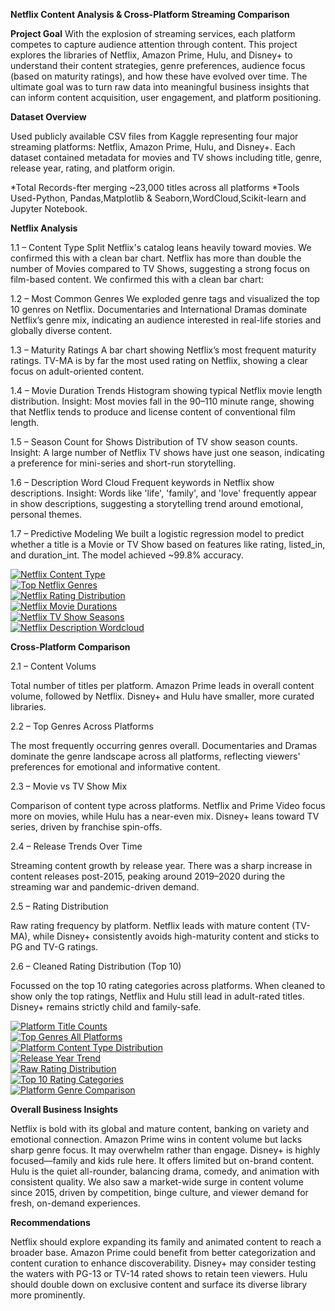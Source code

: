 **Netflix Content Analysis & Cross-Platform Streaming Comparison**


**Project Goal**
With the explosion of streaming services, each platform competes to capture audience attention through content. This project explores the libraries of Netflix, Amazon Prime, Hulu, and Disney+ to understand their content strategies, genre preferences, audience focus (based on maturity ratings), and how these have evolved over time. The ultimate goal was to turn raw data into meaningful business insights that can inform content acquisition, user engagement, and platform positioning.

**Dataset Overview**

Used publicly available CSV files from Kaggle representing four major streaming platforms: Netflix, Amazon Prime, Hulu, and Disney+. Each dataset contained metadata for movies and TV shows including title, genre, release year, rating, and platform origin.

*Total Records-fter merging ~23,000 titles across all platforms
*Tools Used-Python, Pandas,Matplotlib & Seaborn,WordCloud,Scikit-learn and Jupyter Notebook.

**Netflix Analysis**

1.1 – Content Type Split
Netflix's catalog leans heavily toward movies. We confirmed this with a clean bar chart.
Netflix has more than double the number of Movies compared to TV Shows, suggesting a strong focus on film-based content. We confirmed this with a clean bar chart:

1.2 – Most Common Genres
We exploded genre tags and visualized the top 10 genres on Netflix.
Documentaries and International Dramas dominate Netflix’s genre mix, indicating an audience interested in real-life stories and globally diverse content.

1.3 – Maturity Ratings
A bar chart showing Netflix’s most frequent maturity ratings.
TV-MA is by far the most used rating on Netflix, showing a clear focus on adult-oriented content.

1.4 – Movie Duration Trends
Histogram showing typical Netflix movie length distribution.
Insight: Most movies fall in the 90–110 minute range, showing that Netflix tends to produce and license content of conventional film length.

1.5 – Season Count for Shows
Distribution of TV show season counts.
Insight: A large number of Netflix TV shows have just one season, indicating a preference for mini-series and short-run storytelling.

1.6 – Description Word Cloud
Frequent keywords in Netflix show descriptions.
Insight: Words like 'life', 'family', and 'love' frequently appear in show descriptions, suggesting a storytelling trend around emotional, personal themes.

1.7 – Predictive Modeling
We built a logistic regression model to predict whether a title is a Movie or TV Show based on features like rating, listed_in, and duration_int. The model achieved ~99.8% accuracy.


[![Netflix Content Type](netflix_content_type.png)](netflix_content_type.png)  
[![Top Netflix Genres](netflix_top_genres.png)](netflix_top_genres.png)  
[![Netflix Rating Distribution](netflix_Rating_distribution.png)](netflix_Rating_distribution.png)  
[![Netflix Movie Durations](netflix_movie_durations.png)](netflix_movie_durations.png)  
[![Netflix TV Show Seasons](netflix_tv_show_seasons.png)](netflix_tv_show_seasons.png)  
[![Netflix Description Wordcloud](netflix_description_wordcloud.png)](netflix_description_wordcloud.png)  


**Cross-Platform Comparison**

2.1 – Content Volums

Total number of titles per platform.
Amazon Prime leads in overall content volume, followed by Netflix. Disney+ and Hulu have smaller, more curated libraries.

2.2 – Top Genres Across Platforms

The most frequently occurring genres overall.
Documentaries and Dramas dominate the genre landscape across all platforms, reflecting viewers' preferences for emotional and informative content.

2.3 – Movie vs TV Show Mix

Comparison of content type across platforms.
Netflix and Prime Video focus more on movies, while Hulu has a near-even mix. Disney+ leans toward TV series, driven by franchise spin-offs.

2.4 – Release Trends Over Time

Streaming content growth by release year.
There was a sharp increase in content releases post-2015, peaking around 2019–2020 during the streaming war and pandemic-driven demand.

2.5 – Rating Distribution

Raw rating frequency by platform.
Netflix leads with mature content (TV-MA), while Disney+ consistently avoids high-maturity content and sticks to PG and TV-G ratings.

2.6 – Cleaned Rating Distribution (Top 10)

Focussed on the top 10 rating categories across platforms.
When cleaned to show only the top ratings, Netflix and Hulu still lead in adult-rated titles. Disney+ remains strictly child and family-safe.

[![Platform Title Counts](platform_title_counts.png)](charts/platform_title_counts.png)  
[![Top Genres All Platforms](top_genres_all_Platforms.png)](charts/top_genres_all_Platforms.png)  
[![Platform Content Type Distribution](platform_content_type_distribution.png)](charts/platform_content_type_distribution.png)  
[![Release Year Trend](release_year_trend.png)](charts/release_year_trend.png)  
[![Raw Rating Distribution](Platform_rating_destriubtion.png)](charts/Platform_rating_destriubtion.png)  
[![Top 10 Rating Categories](Platform_rating_distribution_top10.png)](charts/Platform_rating_distribution_top10.png)  
[![Platform Genre Comparison](platform_genre_comparison.png)](charts/platform_genre_comparison.png)


**Overall Business Insights**


Netflix is bold with its global and mature content, banking on variety and emotional connection.
Amazon Prime wins in content volume but lacks sharp genre focus. It may overwhelm rather than engage.
Disney+ is highly focused—family and kids rule here. It offers limited but on-brand content.
Hulu is the quiet all-rounder, balancing drama, comedy, and animation with consistent quality.
We also saw a market-wide surge in content volume since 2015, driven by competition, binge culture, and viewer demand for fresh, on-demand experiences.

**Recommendations**

Netflix should explore expanding its family and animated content to reach a broader base.
Amazon Prime could benefit from better categorization and content curation to enhance discoverability.
Disney+ may consider testing the waters with PG-13 or TV-14 rated shows to retain teen viewers.
Hulu should double down on exclusive content and surface its diverse library more prominently.
